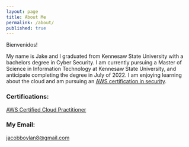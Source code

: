 ```yaml
---
layout: page
title: About Me
permalink: /about/
published: true
---
```

Bienvenidos!

My name is Jake and I graduated from Kennesaw State University with a bachelors degree in Cyber Security. I am currently pursuing a Master of Science in Information Technology at Kennesaw State University, and anticipate completing the degree in July of 2022. I am enjoying learning about the cloud and am pursuing an [AWS certification in security](https://aws.amazon.com/certification/certified-security-specialty/).


### Certifications:

[AWS Certified Cloud Practitioner](https://aws.amazon.com/certification/certified-cloud-practitioner/)



### My Email:

[jacobboylan8@gmail.com](mailto:jacobboylan8@gmail.com)
